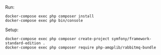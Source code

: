 Run:

    docker-compose exec php composer install
    docker-compose exec php bin/console

Setup:

    docker-compose exec php composer create-project symfony/framework-standard-edition .
    docker-compose exec php composer require php-amqplib/rabbitmq-bundle
